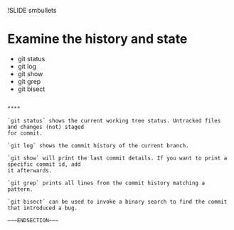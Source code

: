 !SLIDE smbullets
# Examine the history and state

* git status
* git log
* git show
* git grep
* git bisect

~~~SECTION:handouts~~~

****

`git status` shows the current working tree status. Untracked files and changes (not) staged
for commit.

`git log` shows the commit history of the current branch.

`git show` will print the last commit details. If you want to print a specific commit id, add
it afterwards.

`git grep` prints all lines from the commit history matching a pattern.

`git bisect` can be used to invoke a binary search to find the commit that introduced a bug.

~~~ENDSECTION~~~
